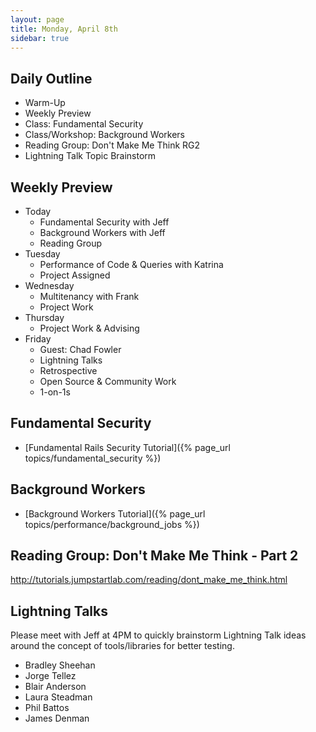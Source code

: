 ```yaml
---
layout: page
title: Monday, April 8th
sidebar: true
---
```


## Daily Outline

* Warm-Up
* Weekly Preview
* Class: Fundamental Security
* Class/Workshop: Background Workers
* Reading Group: Don't Make Me Think RG2
* Lightning Talk Topic Brainstorm

## Weekly Preview

* Today
  * Fundamental Security with Jeff
  * Background Workers with Jeff
  * Reading Group
* Tuesday
  * Performance of Code & Queries with Katrina
  * Project Assigned
* Wednesday
  * Multitenancy with Frank
  * Project Work
* Thursday
  * Project Work & Advising
* Friday
  * Guest: Chad Fowler
  * Lightning Talks
  * Retrospective
  * Open Source & Community Work
  * 1-on-1s

## Fundamental Security

* [Fundamental Rails Security Tutorial]({% page_url topics/fundamental_security %})

## Background Workers

* [Background Workers Tutorial]({% page_url topics/performance/background_jobs %})

## Reading Group: Don't Make Me Think - Part 2

http://tutorials.jumpstartlab.com/reading/dont_make_me_think.html

## Lightning Talks

Please meet with Jeff at 4PM to quickly brainstorm Lightning Talk ideas around the concept of tools/libraries for better testing.

* Bradley Sheehan
* Jorge Tellez
* Blair Anderson
* Laura Steadman
* Phil Battos
* James Denman
